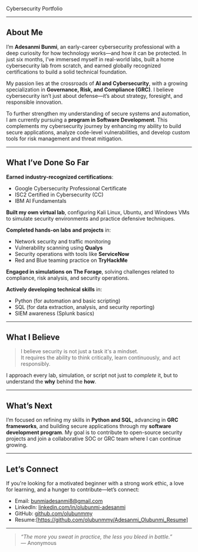 Cybersecurity Portfolio 

---

##  About Me

I’m **Adesanmi Bunmi**, an early-career cybersecurity professional with a deep curiosity for how technology works—and how it can be protected. In just six months, I’ve immersed myself in real-world labs, built a home cybersecurity lab from scratch, and earned globally recognized certifications to build a solid technical foundation.

My passion lies at the crossroads of **AI and Cybersecurity**, with a growing specialization in **Governance, Risk, and Compliance (GRC)**. I believe cybersecurity isn’t just about defense—it’s about strategy, foresight, and responsible innovation.

To further strengthen my understanding of secure systems and automation, I am currently pursuing a **program in Software Development**. This complements my cybersecurity journey by enhancing my ability to build secure applications, analyze code-level vulnerabilities, and develop custom tools for risk management and threat mitigation.

---

##  What I’ve Done So Far

 **Earned industry-recognized certifications**:
- Google Cybersecurity Professional Certificate  
- ISC2 Certified in Cybersecurity (CC)  
- IBM AI Fundamentals  

 **Built my own virtual lab**, configuring Kali Linux, Ubuntu, and Windows VMs to simulate security environments and practice defensive techniques.

 **Completed hands-on labs and projects** in:
- Network security and traffic monitoring  
- Vulnerability scanning using **Qualys**  
- Security operations with tools like **ServiceNow**  
- Red and Blue teaming practice on **TryHackMe**

 **Engaged in simulations on The Forage**, solving challenges related to compliance, risk analysis, and security operations.

 **Actively developing technical skills** in:
- Python (for automation and basic scripting)  
- SQL (for data extraction, analysis, and security reporting)  
- SIEM awareness (Splunk basics)  

---

##  What I Believe

> I believe security is not just a task it's a mindset.  
> It requires the ability to think critically, learn continuously, and act responsibly.

I approach every lab, simulation, or script not just to *complete* it, but to understand the **why** behind the **how**.

---

##  What’s Next

I’m focused on refining my skills in **Python and SQL**, advancing in **GRC frameworks**, and building secure applications through my **software development program**. My goal is to contribute to open-source security projects and join a collaborative SOC or GRC team where I can continue growing.

---

## Let’s Connect

If you're looking for a motivated beginner with a strong work ethic, a love for learning, and a hunger to contribute—let’s connect:

-  Email: bunmiadesanmi8@gmail.com  
-  LinkedIn: [linkedin.com/in/olubunmi-adesanmi](https://www.linkedin.com/in/olubunmi-adesanmi/)  
-  GitHub: [github.com/olubunmmy](https://github.com/olubunmmy)
-  Resume:[https://github.com/olubunmmy/Adesanmi_Olubunmi_Resume]

---

> *“The more you sweat in practice, the less you bleed in battle.”*  
> — Anonymous


